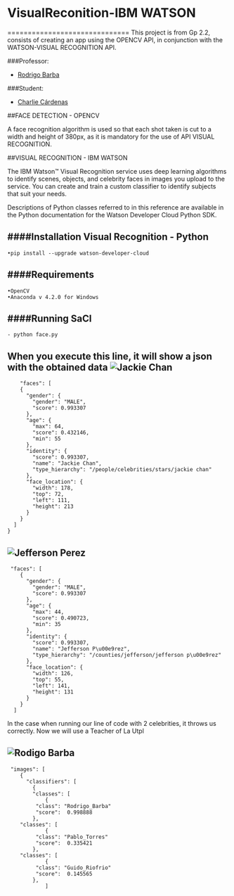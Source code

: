 # VisualReconition-IBM WATSON
==============================
This project is from Gp 2.2, consists of creating an app using the OPENCV API, in conjunction with the WATSON-VISUAL RECOGNITION API.

###Professor:
-  [Rodrigo Barba](mailto:lrbarba@utpl.edu.ec)

###Student:
-  [Charlie Cárdenas](cacardenas7@utpl.edu.ec)

##FACE DETECTION - OPENCV

A face recognition algorithm is used so that each shot taken is cut to a width and height of 380px, as it is mandatory for the use of API VISUAL RECOGNITION.

##VISUAL RECOGNITION - IBM WATSON

The IBM Watson™ Visual Recognition service uses deep learning algorithms to identify scenes, objects, and celebrity faces in images you upload to the service. You can create and train a custom classifier to identify subjects that suit your needs.

Descriptions of Python classes referred to in this reference are available in the Python documentation for the Watson Developer Cloud Python SDK.

####Installation Visual Recognition - Python
-------------------
	•pip install --upgrade watson-developer-cloud
	
####Requirements
-------------------
	•OpenCV
	•Anaconda v 4.2.0 for Windows
####Running SaCI
-------------------
	- python face.py

When you execute this line, it will show a json with the obtained data
![Jackie Chan](http://vignette2.wikia.nocookie.net/doblaje/images/e/ed/Jackie-chan.jpg/revision/latest?cb=20120718011439&path-prefix=es)
-------------------------
        "faces": [
        {
          "gender": {
            "gender": "MALE",
            "score": 0.993307
          },
          "age": {
            "max": 64,
            "score": 0.432146,
            "min": 55
          },
          "identity": {
            "score": 0.993307,
            "name": "Jackie Chan",
            "type_hierarchy": "/people/celebrities/stars/jackie chan"
          },
          "face_location": {
            "width": 178,
            "top": 72,
            "left": 111,
            "height": 213
          }
        }
      ]
    }
![Jefferson Perez](http://cdnb.20m.es/quefuede/files/2013/01/jeffersonperez.jpg)
-------------------------      
	 "faces": [
        {
          "gender": {
            "gender": "MALE",
            "score": 0.993307
          },
          "age": {
            "max": 44,
            "score": 0.490723,
            "min": 35
          },
          "identity": {
            "score": 0.993307,
            "name": "Jefferson P\u00e9rez",
            "type_hierarchy": "/counties/jefferson/jefferson p\u00e9rez"
          },
          "face_location": {
            "width": 126,
            "top": 55,
            "left": 141,
            "height": 131
          }
        }
      ]
 
In the case when running our line of code with 2 celebrities, it throws us correctly.
Now we will use a Teacher of La Utpl

![Rodigo Barba](https://github.com/VAUTPL/VisualReconition/blob/master/rodrigobabatest12%20.jpg)
-------------------------      
	 "images": [
        {
          "classifiers": [
            {
	    	"classes": [
	    		{
			 "class": "Rodrigo_Barba"
			 "score":  0.998888
			},
		"classes": [
	    		{
			 "class": "Pablo_Torres"
			 "score":  0.335421
			},
		"classes": [
	    		{
			 "class": "Guido_Riofrio"
			 "score":  0.145565
			},		
                ]
 
	
